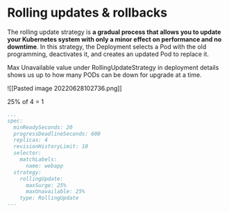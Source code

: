# Rolling updates & rollbacks

The rolling update strategy is **a gradual process that allows you to update your Kubernetes system with only a minor effect on performance and no downtime**. In this strategy, the Deployment selects a Pod with the old programming, deactivates it, and creates an updated Pod to replace it.

Max Unavailable value under RollingUpdateStrategy in deployment details shows us up to how many PODs can be down for upgrade at a time.

![[Pasted image 20220628102736.png]]

25% of 4 = 1

```yaml
...
spec:
  minReadySeconds: 20
  progressDeadlineSeconds: 600
  replicas: 4
  revisionHistoryLimit: 10
  selector:
    matchLabels:
      name: webapp
  strategy:
    rollingUpdate:
      maxSurge: 25%
      maxUnavailable: 25%
    type: RollingUpdate
---
```